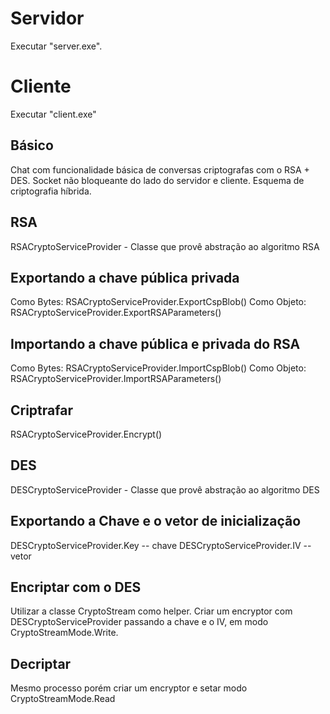 # Servidor

Executar "server.exe".

# Cliente

Executar "client.exe"

## Básico
Chat com funcionalidade básica de conversas criptografas com o RSA + DES.
Socket não bloqueante do lado do servidor e cliente.
Esquema de criptografia híbrida.

## RSA
RSACryptoServiceProvider - Classe que provê abstração ao algoritmo RSA

## Exportando a chave pública privada
Como Bytes: RSACryptoServiceProvider.ExportCspBlob()
Como Objeto: RSACryptoServiceProvider.ExportRSAParameters()

## Importando a chave pública e privada do RSA
Como Bytes: RSACryptoServiceProvider.ImportCspBlob()
Como Objeto: RSACryptoServiceProvider.ImportRSAParameters()

## Criptrafar
RSACryptoServiceProvider.Encrypt()

## DES
DESCryptoServiceProvider - Classe que provê abstração ao algoritmo DES

## Exportando a Chave e o vetor de inicialização
DESCryptoServiceProvider.Key -- chave
DESCryptoServiceProvider.IV -- vetor

## Encriptar com o DES
Utilizar a classe CryptoStream como helper. Criar um encryptor com DESCryptoServiceProvider passando a chave
e o IV, em modo CryptoStreamMode.Write. 
## Decriptar
Mesmo processo porém criar um encryptor e setar modo CryptoStreamMode.Read
